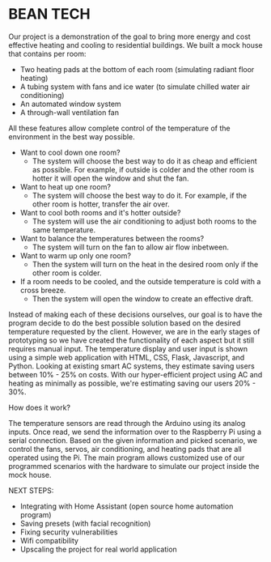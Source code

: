 # BEAN TECH

Our project is a demonstration of the goal to bring more energy and cost effective heating and cooling to residential buildings. We built a mock house that contains per room:

*   Two heating pads at the bottom of each room (simulating radiant floor heating)
*   A tubing system with fans and ice water (to simulate chilled water air conditioning)
*   An automated window system
*   A through-wall ventilation fan

All these features allow complete control of the temperature of the environment in the best way possible.

*   Want to cool down one room?
    - The system will choose the best way to do it as cheap and efficient as possible. For example, if outside is colder and the other room is hotter it will open the       window and shut the fan.
*   Want to heat up one room?
    - The system will choose the best way to do it. For example, if the other room is hotter, transfer the air over.
*   Want to cool both rooms and it's hotter outside? 
    - The system will use the air conditioning to adjust both rooms to the same temperature.
*   Want to balance the temperatures between the rooms? 
    - The system will turn on the fan to allow air flow inbetween.
*   Want to warm up only one room? 
    - Then the system will turn on the heat in the desired room only if the other room is colder.
*   If a room needs to be cooled, and the outside temperature is cold with a cross breeze.
    - Then the system will open the window to create an effective draft.

Instead of making each of these decisions ourselves, our goal is to have the program decide to do the best possible solution based on the desired temperature requested by the client. However, we are in the early stages of prototyping so we have created the functionality of each aspect but it still requires manual input. The temperature display and user input is shown using a simple web application with HTML, CSS, Flask, Javascript, and Python. Looking at existing smart AC systems, they estimate saving users between 10% - 25% on costs. With our hyper-efficient project using AC and heating as minimally as possible, we're estimating saving our users 20% - 30%.

How does it work?

The temperature sensors are read through the Arduino using its analog inputs. Once read, we send the information over to the Raspberry Pi using a serial connection. Based on the given information and picked scenario, we control the fans, servos, air conditioning, and heating pads that are all operated using the Pi. The main program allows customized use of our programmed scenarios with the hardware to simulate our project inside the mock house.

NEXT STEPS:

*   Integrating with Home Assistant (open source home automation program)
*   Saving presets (with facial recognition)
*   Fixing security vulnerabilities 
*   Wifi compatibility
*   Upscaling the project for real world application

